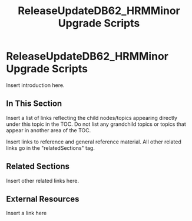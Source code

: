 ﻿---
title: ReleaseUpdateDB62_HRMMinor Upgrade Scripts
TOCTitle: ReleaseUpdateDB62_HRMMinor Upgrade Scripts
ms:assetid: 4e73cef4-64a8-4e11-a59f-b8047c1c7151
ms:mtpsurl: https://msdn.microsoft.com/en-us/library/Dn702731(v=AX.60)
ms:contentKeyID: 65236187
ms.date: 05/18/2015
mtps_version: v=AX.60
---

# ReleaseUpdateDB62\_HRMMinor Upgrade Scripts 


Insert introduction here.

## In This Section

Insert a list of links reflecting the child nodes/topics appearing directly under this topic in the TOC. Do not list any grandchild topics or topics that appear in another area of the TOC.


Insert links to reference and general reference material. All other related links go in the "relatedSections" tag.

## Related Sections

Insert other related links here.

## External Resources

 Insert a link here

  


